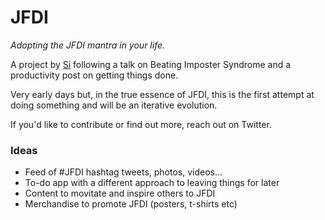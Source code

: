# JFDI

_Adopting the JFDI mantra in your life._

A project by [Si](https://twitter.com/Si) following a talk on Beating Imposter Syndrome and a productivity post on getting things done.

Very early days but, in the true essence of JFDI, this is the first attempt at doing something and will be an iterative evolution.

If you'd like to contribute or find out more, reach out on Twitter.

### Ideas

* Feed of #JFDI hashtag tweets, photos, videos…
* To-do app with a different approach to leaving things for later
* Content to movitate and inspire others to JFDI
* Merchandise to promote JFDI (posters, t-shirts etc)
